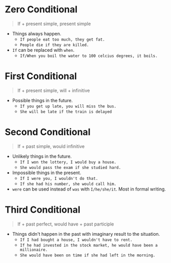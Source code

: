 # Zero Conditional

> If + present simple, present simple

- Things always happen.
  - `If people eat too much, they get fat.`
  - `People die if they are killed.`
- `If` can be replaced with `when`.
  - `If/When you boil the water to 100 celcius degrees, it boils.`

# First Conditional

> If + present simple, will + infinitive

- Possible things in the future.
  - `If you get up late, you will miss the bus.`
  - `She will be late if the train is delayed`

# Second Conditional

> If + past simple, would infinitive

- Unlikely things in the future.
  - `If I won the lottery, I would buy a house.`
  - `She would pass the exam if she studied hard.`
- Impossible things in the present.
  - `If I were you, I wouldn't do that.`
  - `If she had his number, she would call him.`
- `were` can be used instead of `was` with `I/he/she/it`. Most in formal writing.

# Third Conditional

> If + past perfect, would have + past participle

- Things didn't happen in the past with imaginary result to the situation.
  - `If I had bought a house, I wouldn't have to rent.`
  - `If he had invested in the stock market, he would have been a millionaire.`
  - `She would have been on time if she had left in the morning.`

